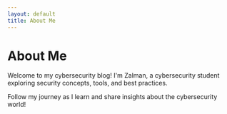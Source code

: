 ```yaml
---
layout: default
title: About Me
---
```


# About Me
Welcome to my cybersecurity blog! I'm Zalman, a cybersecurity student exploring security concepts, tools, and best practices.

Follow my journey as I learn and share insights about the cybersecurity world!
